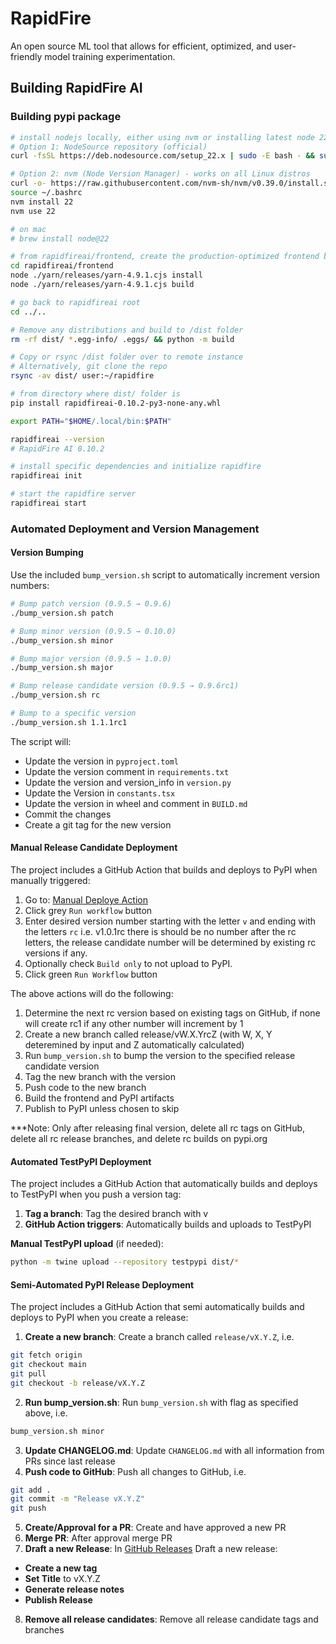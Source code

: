 # RapidFire
An open source ML tool that allows for efficient, optimized, and user-friendly model training experimentation.

## Building RapidFire AI

### Building pypi package
```bash
# install nodejs locally, either using nvm or installing latest node 22.x
# Option 1: NodeSource repository (official)
curl -fsSL https://deb.nodesource.com/setup_22.x | sudo -E bash - && sudo apt-get install -y nodejs

# Option 2: nvm (Node Version Manager) - works on all Linux distros
curl -o- https://raw.githubusercontent.com/nvm-sh/nvm/v0.39.0/install.sh | bash
source ~/.bashrc
nvm install 22
nvm use 22

# on mac
# brew install node@22

# from rapidfireai/frontend, create the production-optimized frontend build
cd rapidfireai/frontend
node ./yarn/releases/yarn-4.9.1.cjs install
node ./yarn/releases/yarn-4.9.1.cjs build

# go back to rapidfireai root
cd ../..

# Remove any distributions and build to /dist folder
rm -rf dist/ *.egg-info/ .eggs/ && python -m build

# Copy or rsync /dist folder over to remote instance
# Alternatively, git clone the repo
rsync -av dist/ user:~/rapidfire

# from directory where dist/ folder is
pip install rapidfireai-0.10.2-py3-none-any.whl

export PATH="$HOME/.local/bin:$PATH"

rapidfireai --version
# RapidFire AI 0.10.2

# install specific dependencies and initialize rapidfire
rapidfireai init

# start the rapidfire server
rapidfireai start
```

### Automated Deployment and Version Management

#### Version Bumping
Use the included `bump_version.sh` script to automatically increment version numbers:

```bash
# Bump patch version (0.9.5 → 0.9.6)
./bump_version.sh patch

# Bump minor version (0.9.5 → 0.10.0)
./bump_version.sh minor

# Bump major version (0.9.5 → 1.0.0)
./bump_version.sh major

# Bump release candidate version (0.9.5 → 0.9.6rc1)
./bump_version.sh rc

# Bump to a specific version
./bump_version.sh 1.1.1rc1
```

The script will:
- Update the version in `pyproject.toml`
- Update the version comment in `requirements.txt`
- Update the version and version_info in `version.py`
- Update the Version in `constants.tsx`
- Update the version in wheel and comment in `BUILD.md`
- Commit the changes
- Create a git tag for the new version

#### Manual Release Candidate Deployment
The project includes a GitHub Action that builds and deploys to PyPI when manually triggered:

1. Go to: [Manual Deploye Action](https://github.com/RapidFireAI/rapidfireai/actions/workflows/manual-deploy.yml)
2. Click grey `Run workflow` button
3. Enter desired version number starting with the letter `v` and ending with the letters `rc` i.e. v1.0.1rc  there is should be no number
   after the rc letters, the release candidate number will be determined by existing rc versions if any.
4. Optionally check `Build only` to not upload to PyPI.
5. Click green `Run Workflow` button

The above actions will do the following:

1. Determine the next rc version based on existing tags on GitHub, if none will create rc1 if any other number will increment by 1
2. Create a new branch called release/vW.X.YrcZ (with W, X, Y deteremined by input and Z automatically calculated)
3. Run `bump_version.sh` to bump the version to the specified release candidate version
4. Tag the new branch with the version
5. Push code to the new branch
6. Build the frontend and PyPI artifacts
7. Publish to PyPI unless chosen to skip

***Note: Only after releasing final version, delete all rc tags on GitHub, delete all rc release branches, and delete rc builds on pypi.org


#### Automated TestPyPI Deployment
The project includes a GitHub Action that automatically builds and deploys to TestPyPI when you push a version tag:

1. **Tag a branch**: Tag the desired branch with v
3. **GitHub Action triggers**: Automatically builds and uploads to TestPyPI

**Manual TestPyPI upload** (if needed):
```bash
python -m twine upload --repository testpypi dist/*
```

#### Semi-Automated PyPI Release Deployment
The project includes a GitHub Action that semi automatically builds and deploys to PyPI when you create a release:

1. **Create a new branch**: Create a branch called `release/vX.Y.Z`, i.e. 
```bash
git fetch origin
git checkout main
git pull
git checkout -b release/vX.Y.Z
```
2. **Run bump_version.sh**: Run `bump_version.sh` with flag as specified above, i.e.
```bash
bump_version.sh minor
```
3. **Update CHANGELOG.md**: Update `CHANGELOG.md` with all information from PRs since last release
4. **Push code to GitHub**: Push all changes to GitHub, i.e.
```bash
git add .
git commit -m "Release vX.Y.Z"
git push
```
5. **Create/Approval for a PR**: Create and have approved a new PR
6. **Merge PR**: After approval merge PR
7. **Draft a new Release**: In [GitHub Releases](https://github.com/RapidFireAI/rapidfireai/releases) Draft a new release:
- **Create a new tag**
- **Set Title** to vX.Y.Z
- **Generate release notes**
- **Publish Release**
8. **Remove all release candidates**: Remove all release candidate tags and branches